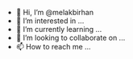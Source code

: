 - 👋 Hi, I’m @melakbirhan
- 👀 I’m interested in ...
- 🌱 I’m currently learning ...
- 💞️ I’m looking to collaborate on ...
- 📫 How to reach me ...

<!---
melakbirhan/melakbirhan is a ✨ special ✨ repository because its `README.md` (this file) appears on your GitHub profile.
You can click the Preview link to take a look at your changes.
--->
